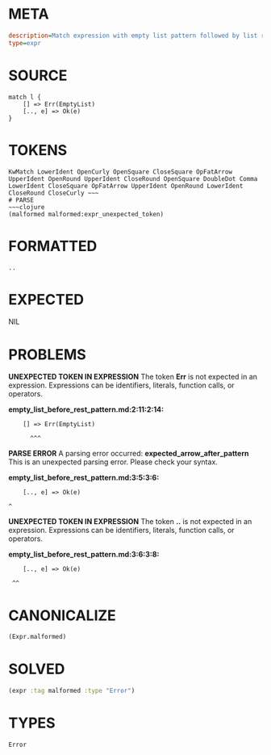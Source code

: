 # META
~~~ini
description=Match expression with empty list pattern followed by list rest pattern (segfault regression test)
type=expr
~~~
# SOURCE
~~~roc
match l {
    [] => Err(EmptyList)
    [.., e] => Ok(e)
}
~~~
# TOKENS
~~~text
KwMatch LowerIdent OpenCurly OpenSquare CloseSquare OpFatArrow UpperIdent OpenRound UpperIdent CloseRound OpenSquare DoubleDot Comma LowerIdent CloseSquare OpFatArrow UpperIdent OpenRound LowerIdent CloseRound CloseCurly ~~~
# PARSE
~~~clojure
(malformed malformed:expr_unexpected_token)
~~~
# FORMATTED
~~~roc
..
~~~
# EXPECTED
NIL
# PROBLEMS
**UNEXPECTED TOKEN IN EXPRESSION**
The token **Err** is not expected in an expression.
Expressions can be identifiers, literals, function calls, or operators.

**empty_list_before_rest_pattern.md:2:11:2:14:**
```roc
    [] => Err(EmptyList)
```
          ^^^


**PARSE ERROR**
A parsing error occurred: **expected_arrow_after_pattern**
This is an unexpected parsing error. Please check your syntax.

**empty_list_before_rest_pattern.md:3:5:3:6:**
```roc
    [.., e] => Ok(e)
```
    ^


**UNEXPECTED TOKEN IN EXPRESSION**
The token **..** is not expected in an expression.
Expressions can be identifiers, literals, function calls, or operators.

**empty_list_before_rest_pattern.md:3:6:3:8:**
```roc
    [.., e] => Ok(e)
```
     ^^


# CANONICALIZE
~~~clojure
(Expr.malformed)
~~~
# SOLVED
~~~clojure
(expr :tag malformed :type "Error")
~~~
# TYPES
~~~roc
Error
~~~
